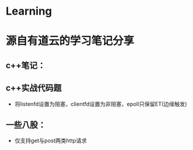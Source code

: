 # Learning
源自有道云的学习笔记分享
===============

c++笔记：
------------


c++实战代码题
------------
* 将listenfd设置为阻塞，clientfd设置为非阻塞，epoll只保留ET(边缘触发)

一些八股：
------------
* 仅支持get与post两类http请求

